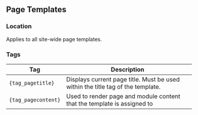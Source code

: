 ## Page Templates

### Location
Applies to all site-wide page templates.

### Tags

Tag | Description
-------------- | -------------
`{tag_pagetitle}` | Displays current page title. Must be used within the title tag of the template.
`{tag_pagecontent}` | Used to render page and module content that the template is assigned to
